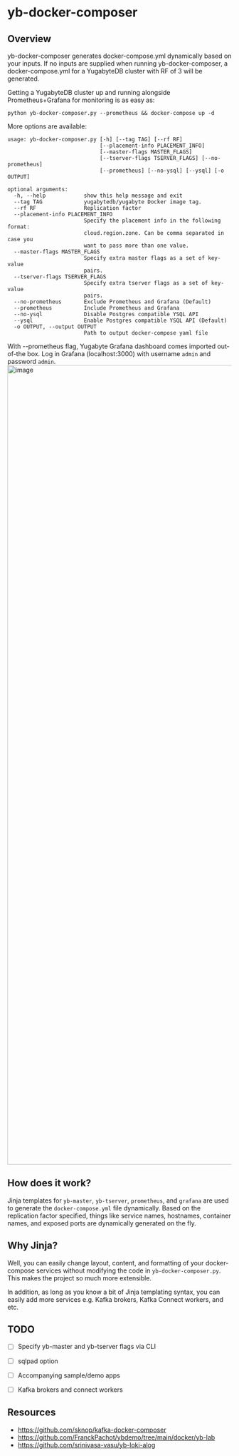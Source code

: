 # yb-docker-composer

## Overview

yb-docker-composer generates docker-compose.yml dynamically based on your inputs. If no inputs are supplied when running yb-docker-composer, a docker-compose.yml for a YugabyteDB cluster with RF of 3 will be generated. 

Getting a YugabyteDB cluster up and running alongside Prometheus+Grafana for monitoring is as easy as:
```
python yb-docker-composer.py --prometheus && docker-compose up -d
```

More options are available:

```
usage: yb-docker-composer.py [-h] [--tag TAG] [--rf RF]
                             [--placement-info PLACEMENT_INFO]
                             [--master-flags MASTER_FLAGS]
                             [--tserver-flags TSERVER_FLAGS] [--no-prometheus]
                             [--prometheus] [--no-ysql] [--ysql] [-o OUTPUT]

optional arguments:
  -h, --help            show this help message and exit
  --tag TAG             yugabytedb/yugabyte Docker image tag.
  --rf RF               Replication factor
  --placement-info PLACEMENT_INFO
                        Specify the placement info in the following format:
                        cloud.region.zone. Can be comma separated in case you
                        want to pass more than one value.
  --master-flags MASTER_FLAGS
                        Specify extra master flags as a set of key-value
                        pairs.
  --tserver-flags TSERVER_FLAGS
                        Specify extra tserver flags as a set of key-value
                        pairs.
  --no-prometheus       Exclude Prometheus and Grafana (Default)
  --prometheus          Include Prometheus and Grafana
  --no-ysql             Disable Postgres compatible YSQL API
  --ysql                Enable Postgres compatible YSQL API (Default)
  -o OUTPUT, --output OUTPUT
                        Path to output docker-compose yaml file
```


With --prometheus flag, Yugabyte Grafana dashboard comes imported out-of-the box. Log in Grafana (localhost:3000) with username `admin` and password `admin`.
<img width="1792" alt="image" src="https://github.com/hiimivantang/yb-docker-composer/assets/4137197/481d6f01-feeb-42f7-8c0b-ed17dadaa8f0">


## How does it work?

Jinja templates for `yb-master`, `yb-tserver`, `prometheus`, and `grafana` are used to generate the `docker-compose.yml` file dynamically. Based on the replication factor specified, things like service names, hostnames, container names, and exposed ports are dynamically generated on the fly.

## Why Jinja?

Well, you can easily change layout, content, and formatting of your docker-compose services without modifying the code in `yb-docker-composer.py`. This makes the project so much more extensible. 

In addition, as long as you know a bit of Jinja templating syntax, you can easily add more services e.g. Kafka brokers, Kafka Connect workers, and etc.

## TODO

- [ ] Specify yb-master and yb-tserver flags via CLI
- [ ] sqlpad option
- [ ] Accompanying sample/demo apps
- [ ] Kafka brokers and connect workers



## Resources

- https://github.com/sknop/kafka-docker-composer
- https://github.com/FranckPachot/ybdemo/tree/main/docker/yb-lab
- https://github.com/srinivasa-vasu/yb-loki-alog
